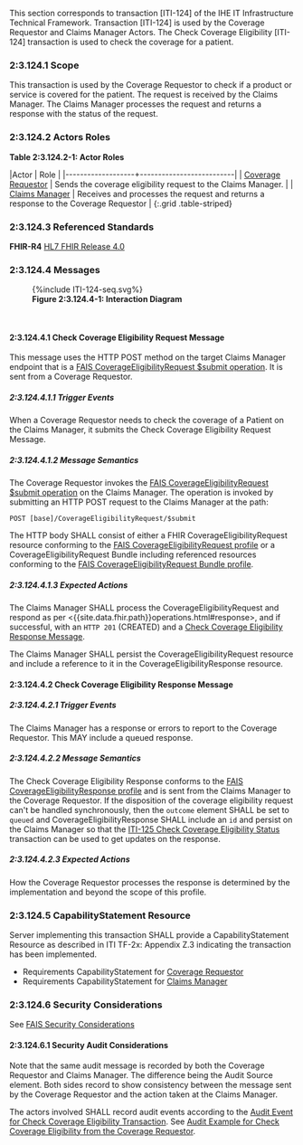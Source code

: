 This section corresponds to transaction [ITI-124] of the IHE IT Infrastructure Technical Framework. Transaction [ITI-124] is used by the Coverage Requestor and Claims Manager Actors. The Check Coverage Eligibility [ITI-124] transaction is used to check the coverage for a patient.

### 2:3.124.1 Scope

This transaction is used by the Coverage Requestor to check if a product or service is covered for the patient.  The request is received by the Claims Manager.  The Claims Manager processes the request and returns a response with the status of the request.

### 2:3.124.2 Actors Roles

**Table 2:3.124.2-1: Actor Roles**

|Actor | Role |
|-------------------+--------------------------|
| [Coverage Requestor](volume-1.html#coverage-requestor)    | Sends the coverage eligibility request to the Claims Manager. |
| [Claims Manager](volume-1.html#claims-manager) | Receives and processes the request and returns a response to the Coverage Requestor |
{:.grid .table-striped}

### 2:3.124.3 Referenced Standards

**FHIR-R4** [HL7 FHIR Release 4.0]({{site.data.fhir.path}})

### 2:3.124.4 Messages

<figure>
{%include ITI-124-seq.svg%}
<figcaption id="f2.3.124.4-1"><b>Figure 2:3.124.4-1: Interaction Diagram</b></figcaption>
</figure>
<br clear="all">

#### 2:3.124.4.1 Check Coverage Eligibility Request Message

This message uses the HTTP POST method on the target Claims Manager endpoint that is a [FAIS CoverageEligibilityRequest $submit operation](OperationDefinition-IHE.FAIS.CoverageEligibilityRequest.Submit.html).
It is sent from a Coverage Requestor.

##### 2:3.124.4.1.1 Trigger Events

When a Coverage Requestor needs to check the coverage of a Patient  on the Claims Manager, it submits the Check Coverage Eligibility Request Message.

##### 2:3.124.4.1.2 Message Semantics

The Coverage Requestor invokes the [FAIS CoverageEligibilityRequest $submit operation](OperationDefinition-IHE.FAIS.CoverageEligibilityRequest.Submit.html) on the Claims Manager.  The operation is invoked by submitting an HTTP POST request to the Claims Manager at the path:

```
POST [base]/CoverageEligibilityRequest/$submit
```

The HTTP body SHALL consist of either a FHIR CoverageEligibilityRequest resource conforming to the [FAIS CoverageEligibilityRequest profile](StructureDefinition-IHE.FAIS.CoverageEligibilityRequest.html) or a CoverageEligibilityRequest Bundle including referenced resources conforming to the [FAIS CoverageEligibilityRequest Bundle profile](StructureDefinition-IHE.FAIS.CoverageEligibilityRequest.Bundle.html).

##### 2:3.124.4.1.3 Expected Actions

The Claims Manager SHALL process the CoverageEligibilityRequest and respond as per <{{site.data.fhir.path}}operations.html#response>, and if successful, with an `HTTP 201` (CREATED) and a [Check Coverage Eligibility Response Message](#enroll-response).

The Claims Manager SHALL persist the CoverageEligibilityRequest resource and include a reference to it in the CoverageEligibilityResponse resource.

<a name="enroll-response"></a>

#### 2:3.124.4.2 Check Coverage Eligibility Response Message

##### 2:3.124.4.2.1 Trigger Events

The Claims Manager has a response or errors to report to the Coverage Requestor.  This MAY include a queued response.

##### 2:3.124.4.2.2 Message Semantics

The Check Coverage Eligibility Response conforms to the [FAIS CoverageEligibilityResponse profile](StructureDefinition-IHE.FAIS.CoverageEligibilityResponse.html) and is sent from the Claims Manager to the Coverage Requestor.  If the disposition of the coverage eligibility request can't be handled synchronously, then the `outcome` element SHALL be set to `queued` and CoverageEligibilityResponse SHALL include an `id` and persist on the Claims Manager so that the [ITI-125 Check Coverage Eligibility Status](ITI-125.html) transaction can be used to get updates on the response.

##### 2:3.124.4.2.3 Expected Actions

How the Coverage Requestor processes the response is determined by the implementation and beyond the scope of this profile. 

### 2:3.124.5 CapabilityStatement Resource

Server implementing this transaction SHALL provide a CapabilityStatement Resource as described in ITI TF-2x: Appendix Z.3 indicating the transaction has been implemented.

- Requirements CapabilityStatement for [Coverage Requestor](CapabilityStatement-IHE.FAIS.CoverageRequestor.html)
- Requirements CapabilityStatement for [Claims Manager](CapabilityStatement-IHE.FAIS.ClaimsManager.html)

### 2:3.124.6 Security Considerations

See [FAIS Security Considerations](volume-1.html#security-considerations)

#### 2:3.124.6.1 Security Audit Considerations

Note that the same audit message is recorded by both the Coverage Requestor and Claims Manager.  The difference being the Audit Source element.  Both sides record to show consistency between the message sent by the Coverage Requestor and the action taken at the Claims Manager.

The actors involved SHALL record audit events according to the [Audit Event for Check Coverage Eligibility Transaction](StructureDefinition-IHE.FAIS.Audit.CoverageEligibilityRequest.Submit.html).  See [Audit Example for Check Coverage Eligibility from the Coverage Requestor](AuditEvent-ex-AuditFAISCheckCoverageEligibility.html).
